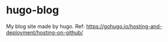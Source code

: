 # hugo-blog
My blog site made by hugo. Ref: https://gohugo.io/hosting-and-deployment/hosting-on-github/
